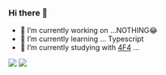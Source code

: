 ### Hi there 👋

- 🔭 I’m currently working on ...NOTHING😂
- 🌱 I’m currently learning ... Typescript
- 👯 I’m currently studying with [4F4](https://github.com/4F4-Association) ...

<a href="https://velog.io/@shinnh2" target="_blank"><img src="https://img.shields.io/badge/velog-20C997?style=flat-square&logo=velog&logoColor=000"/></a>
<a href="https://velog.io/@shinnh2" target="_blank"><img src="https://img.shields.io/badge/velog-20C997?style=for-the-badge&logo=velog&logoColor=000"/></a>
